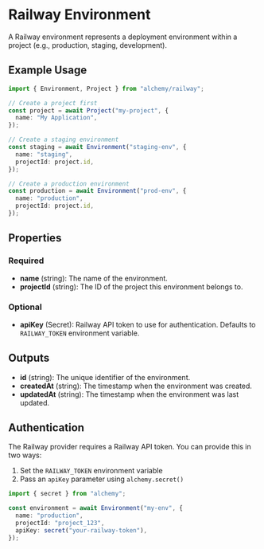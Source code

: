 # Railway Environment

A Railway environment represents a deployment environment within a project (e.g., production, staging, development).

## Example Usage

```typescript
import { Environment, Project } from "alchemy/railway";

// Create a project first
const project = await Project("my-project", {
  name: "My Application",
});

// Create a staging environment
const staging = await Environment("staging-env", {
  name: "staging",
  projectId: project.id,
});

// Create a production environment
const production = await Environment("prod-env", {
  name: "production",
  projectId: project.id,
});
```

## Properties

### Required

- **name** (string): The name of the environment.
- **projectId** (string): The ID of the project this environment belongs to.

### Optional

- **apiKey** (Secret): Railway API token to use for authentication. Defaults to `RAILWAY_TOKEN` environment variable.

## Outputs

- **id** (string): The unique identifier of the environment.
- **createdAt** (string): The timestamp when the environment was created.
- **updatedAt** (string): The timestamp when the environment was last updated.

## Authentication

The Railway provider requires a Railway API token. You can provide this in two ways:

1. Set the `RAILWAY_TOKEN` environment variable
2. Pass an `apiKey` parameter using `alchemy.secret()`

```typescript
import { secret } from "alchemy";

const environment = await Environment("my-env", {
  name: "production",
  projectId: "project_123",
  apiKey: secret("your-railway-token"),
});
```
